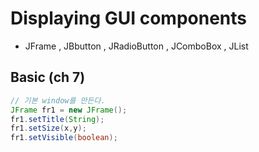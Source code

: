 # Displaying GUI components

- JFrame , JBbutton , JRadioButton , JComboBox , JList

## Basic (ch 7)

```java
// 기본 window를 만든다. 
JFrame fr1 = new JFrame();
fr1.setTitle(String);
fr1.setSize(x,y);
fr1.setVisible(boolean);
```

